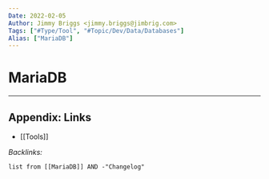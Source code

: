 ```yaml
---
Date: 2022-02-05
Author: Jimmy Briggs <jimmy.briggs@jimbrig.com>
Tags: ["#Type/Tool", "#Topic/Dev/Data/Databases"]
Alias: ["MariaDB"]
---
```


# MariaDB

***

## Appendix: Links

- [[Tools]]

*Backlinks:*

```dataview
list from [[MariaDB]] AND -"Changelog"
```